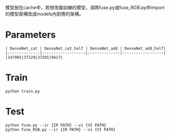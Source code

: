 模型放在cache中，若想改變訓練的模型，須將fuse.py或fuse_RGB.py中import的模型架構改成models內對應的架構。
# Parameters
    | DenseNet_cat | DenseNet_cat_half | DenseNet_add | DenseNet_add_half|
    |:------------:|:-----------------:|:------------:|:----------------:|
    |147985|37129|37265|9417|
# Train
    python train.py
# Test
    python fuse.py --ir {IR PATH} --vi {VI PATH}
    python fuse_RGB.py --ir {IR PATH} --vi {VI PATH}